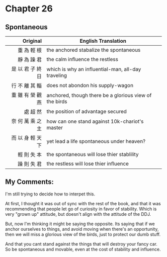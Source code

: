 # Chapter 26
## Spontaneous

| Original | English Translation |
| -: | -- |
| 重 為 輕 根 | the anchored stabalize the spontaneous |
| 靜 為 躁 君 | the calm influence the restless |
| 是 以 君 子 終 日 | which is why an influential-man, all-day traveling |
| 行 不 離 其 輜 | does not abondon his supply-wagon |
| 重 雖 有 榮 觀 燕 | anchored, though there be a glorious view of the birds |
| 處 超 然 | the position of advantage secured |
| 奈 何 萬 乘 之 主 | how can one stand against 10k-chariot's master |
| 而 以 身 輕 天 下 | yet lead a life spontaneous under heaven? |
| 輕 則 失 本 | the spontaneous will lose thier stablility |
| 躁 則 失 君 | the restless will lose thier influence |


## My Comments:
I'm still trying to decide how to interpet this.

At first, I thought it was out of sync with the rest of the book,
and that it was recommending that people let go of curiosity in favor of stability.
Which is very "grown up" attitude, but doesn't align with the attitude of the DDJ. 

But, now I'm thinking it might be saying the opposite.
Its saying that if we anchor ourselves to things,
and avoid moving when there's an opportunity,
then we will miss a glorious view of the birds,
just to protect our dumb stuff.

And that you cant stand against the things that will destroy your fancy car.
So be spontaneous and movable, even at the cost of stability and influence.
